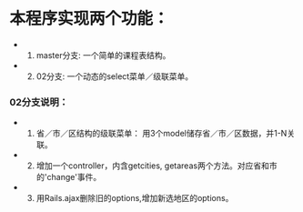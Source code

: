 # 本程序实现两个功能：

- 1. master分支: 一个简单的课程表结构。
- 2. 02分支: 一个动态的select菜单／级联菜单。

### 02分支说明：

- 1. 省／市／区结构的级联菜单： 用3个model储存省／市／区数据，并1-N关联。
- 2. 增加一个controller，内含getcities, getareas两个方法。对应省和市的'change'事件。
- 3. 用Rails.ajax删除旧的options,增加新选地区的options。
